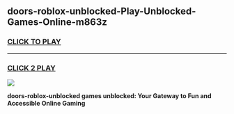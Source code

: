 
## doors-roblox-unblocked-Play-Unblocked-Games-Online-m863z
<h3>
<a href="https://premium76.site?title=doors-roblox-unblocked&ref=25A">CLICK TO PLAY</a></h3>
<hr>

<h3>
<a href="https://premium76.site?title=doors-roblox-unblocked&ref=25A">CLICK 2 PLAY</a>
  
</h3>

<a href="https://premium76.site?title=doors-roblox-unblocked&ref=25A"><img src="https://clearcache.store/games.png"></a>


**doors-roblox-unblocked games unblocked: Your Gateway to Fun and Accessible Online Gaming**
